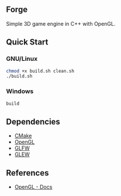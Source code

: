 ## Forge
Simple 3D game engine in C++ with OpenGL.

## Quick Start
### GNU/Linux
``` bash
chmod +x build.sh clean.sh
./build.sh
```
### Windows
``` bash
build
```

## Dependencies
- [CMake](https://cmake.org/)
- [OpenGL](https://www.opengl.org/)
- [GLFW](https://www.glfw.org/)
- [GLEW](https://glew.sourceforge.net/)

## References
- [OpenGL - Docs](https://docs.gl/)
